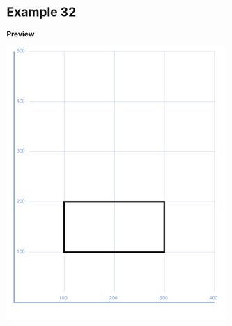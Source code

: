 # Example 32

### Preview
![Example 32](https://github.com/IvanSostarko/postscript-examples/blob/master/Example32/Example32.jpg)
